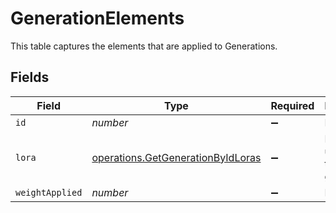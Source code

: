 # GenerationElements

This table captures the elements that are applied to Generations.


## Fields

| Field                                                                                  | Type                                                                                   | Required                                                                               | Description                                                                            |
| -------------------------------------------------------------------------------------- | -------------------------------------------------------------------------------------- | -------------------------------------------------------------------------------------- | -------------------------------------------------------------------------------------- |
| `id`                                                                                   | *number*                                                                               | :heavy_minus_sign:                                                                     | N/A                                                                                    |
| `lora`                                                                                 | [operations.GetGenerationByIdLoras](../../models/operations/getgenerationbyidloras.md) | :heavy_minus_sign:                                                                     | Element used for the generation.                                                       |
| `weightApplied`                                                                        | *number*                                                                               | :heavy_minus_sign:                                                                     | N/A                                                                                    |